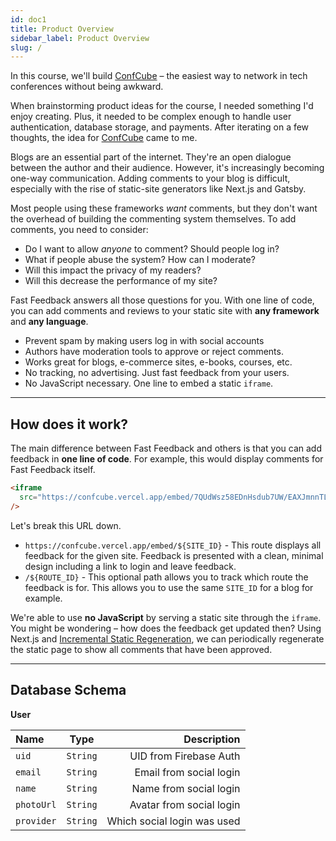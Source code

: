 ```yaml
---
id: doc1
title: Product Overview
sidebar_label: Product Overview
slug: /
---
```


In this course, we'll build [ConfCube](https://confcube.vercel.app) – the easiest way to network in tech conferences without being awkward.

When brainstorming product ideas for the course, I needed something I'd enjoy creating. Plus, it needed to be complex enough to handle user authentication, database storage, and payments. After iterating on a few thoughts, the idea for [ConfCube](https://confcube.vercel.app) came to me.

<!-- ![Review](/review.png) -->

Blogs are an essential part of the internet. They're an open dialogue between the author and their audience. However, it's increasingly becoming one-way communication. Adding comments to your blog is difficult, especially with the rise of static-site generators like Next.js and Gatsby.

Most people using these frameworks _want_ comments, but they don't want the overhead of building the commenting system themselves. To add comments, you need to consider:

- Do I want to allow _anyone_ to comment? Should people log in?
- What if people abuse the system? How can I moderate?
- Will this impact the privacy of my readers?
- Will this decrease the performance of my site?

Fast Feedback answers all those questions for you. With one line of code, you can add comments and reviews to your static site with **any framework** and **any language**.

- Prevent spam by making users log in with social accounts
- Authors have moderation tools to approve or reject comments.
- Works great for blogs, e-commerce sites, e-books, courses, etc.
- No tracking, no advertising. Just fast feedback from your users.
- No JavaScript necessary. One line to embed a static `iframe`.

---

## How does it work?

The main difference between Fast Feedback and others is that you can add feedback in **one line of code**.
For example, this would display comments for Fast Feedback itself.

```html
<iframe
  src="https://confcube.vercel.app/embed/7QUdWsz58EDnHsdub7UW/EAXJmnnTL1f6CUGeZrNI"
/>
```

Let's break this URL down.

- `https://confcube.vercel.app/embed/${SITE_ID}` - This route displays all feedback for the given site. Feedback is presented with a clean, minimal design including a link to login and leave feedback.
- `/${ROUTE_ID}` - This optional path allows you to track which route the feedback is for. This allows you to use the same `SITE_ID` for a blog for example.

We're able to use **no JavaScript** by serving a static site through the `iframe`. You might be wondering – how does the feedback get updated then? Using Next.js and [Incremental Static Regeneration](https://nextjs.org/blog/next-9-4#incremental-static-regeneration-beta), we can periodically regenerate the static page to show all comments that have been approved.

---

## Database Schema

**User**

| Name       |   Type   |                 Description |
| :--------- | :------: | --------------------------: |
| `uid`      | `String` |      UID from Firebase Auth |
| `email`    | `String` |     Email from social login |
| `name`     | `String` |      Name from social login |
| `photoUrl` | `String` |    Avatar from social login |
| `provider` | `String` | Which social login was used |
